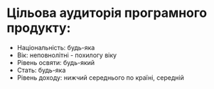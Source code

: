# Цільова аудиторія програмного продукту:
 + Національність: будь-яка
 + Вік: неповнолітні - похилогу віку
 + Рівень освяти: будь-який
 + Стать: будь-яка
 + Рівень доходу: нижчий середнього по країні, середній
